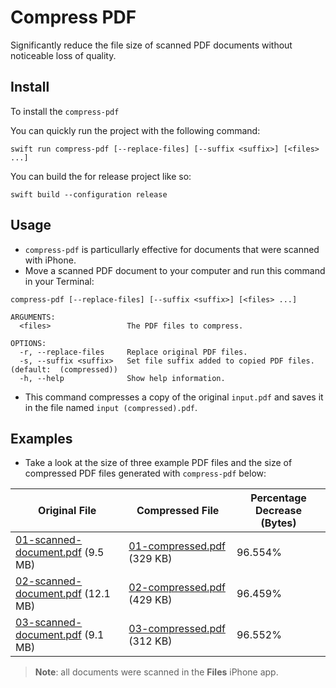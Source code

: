 # Compress PDF
Significantly reduce the file size of scanned PDF documents without noticeable loss of quality.  


## Install 
To install the `compress-pdf`

You can quickly run the project with the following command:
```
swift run compress-pdf [--replace-files] [--suffix <suffix>] [<files> ...]
```

You can build the for release project like so:
```
swift build --configuration release
```


## Usage
*  `compress-pdf` is particullarly effective for documents that were scanned with iPhone.  
*  Move a scanned PDF document to your computer and run this command in your Terminal:  
```shell
compress-pdf [--replace-files] [--suffix <suffix>] [<files> ...]

ARGUMENTS:
  <files>                 The PDF files to compress.

OPTIONS:
  -r, --replace-files     Replace original PDF files.
  -s, --suffix <suffix>   Set file suffix added to copied PDF files. (default:  (compressed))
  -h, --help              Show help information.
```
*  This command compresses a copy of the original `input.pdf` and saves it in the file named `input (compressed).pdf`. 


## Examples
*  Take a look at the size of three example PDF files and the size of compressed PDF files generated with `compress-pdf` below:

| Original File                                              | Compressed File                                   | Percentage Decrease (Bytes)                           |
|-----------------------------------------------|---------------------------------------------|---------------------------------------------|
| [01-scanned-document.pdf](Examples/01-scanned-document.pdf) (9.5 MB)       | [01-compressed.pdf](Examples/01-compressed.pdf) (329 KB)      | 96.554%      |
| [02-scanned-document.pdf](Examples/02-scanned-document.pdf) (12.1 MB)     | [02-compressed.pdf](Examples/02-compressed.pdf) (429 KB)      | 96.459%      |
| [03-scanned-document.pdf](Examples/03-scanned-document.pdf) (9.1 MB)       | [03-compressed.pdf](Examples/03-compressed.pdf) (312 KB)      | 96.552%      |

>  **Note**: all documents were scanned in the **Files** iPhone app. 
